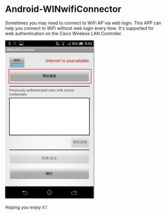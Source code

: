 Android-WINwifiConnector
========================
Sometimes you may need to connect to WiFi AP via web login. This APP can help you connect to WiFi without web login every time.
It's supported for web authentication on the Cisco Wireless LAN Controller.

![image](https://raw.githubusercontent.com/a-lang/Android-WINwifiConnector/master/Screenshot.png)

Hoping you enjoy it !

